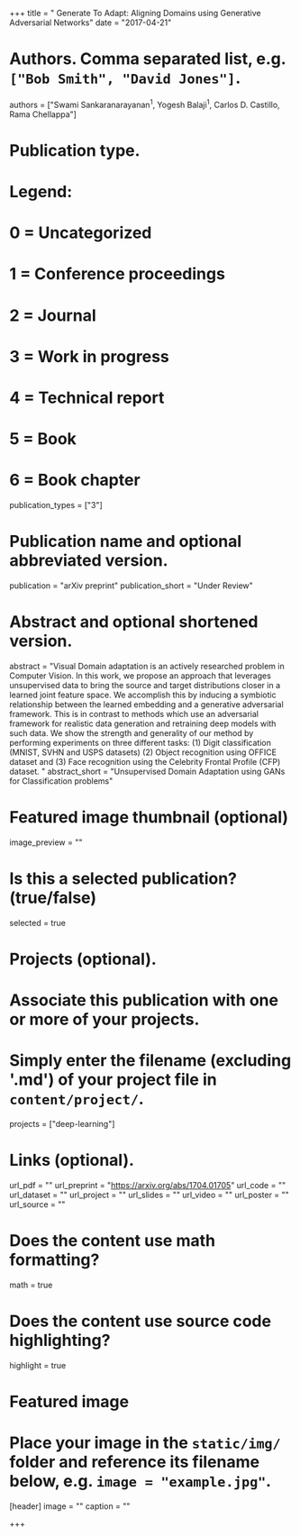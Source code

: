 +++
title = " Generate To Adapt: Aligning Domains using Generative Adversarial Networks"
date = "2017-04-21"

# Authors. Comma separated list, e.g. `["Bob Smith", "David Jones"]`.
authors = ["Swami Sankaranarayanan<sup>1</sup>, Yogesh Balaji<sup>1</sup>, Carlos D. Castillo, Rama Chellappa"]

# Publication type.
# Legend:
# 0 = Uncategorized
# 1 = Conference proceedings
# 2 = Journal
# 3 = Work in progress
# 4 = Technical report
# 5 = Book
# 6 = Book chapter
publication_types = ["3"]

# Publication name and optional abbreviated version.
publication = "arXiv preprint"
publication_short = "Under Review"

# Abstract and optional shortened version.
abstract = "Visual Domain adaptation is an actively researched problem in Computer Vision. In this work, we propose an approach that leverages unsupervised data to bring the source and target distributions closer in a learned joint feature space. We accomplish this by inducing a symbiotic relationship between the learned embedding and a generative adversarial framework. This is in contrast to methods which use an adversarial framework for realistic data generation and retraining deep models with such data. We show the strength and generality of our method by performing experiments on three different tasks: (1) Digit classification (MNIST, SVHN and USPS datasets) (2) Object recognition using OFFICE dataset and (3) Face recognition using the Celebrity Frontal Profile (CFP) dataset. "
abstract_short = "Unsupervised Domain Adaptation using GANs for Classification problems"

# Featured image thumbnail (optional)
image_preview = ""

# Is this a selected publication? (true/false)
selected = true

# Projects (optional).
#   Associate this publication with one or more of your projects.
#   Simply enter the filename (excluding '.md') of your project file in `content/project/`.
projects = ["deep-learning"]

# Links (optional).
url_pdf = ""
url_preprint = "https://arxiv.org/abs/1704.01705"
url_code = ""
url_dataset = ""
url_project = ""
url_slides = ""
url_video = ""
url_poster = ""
url_source = ""

# Does the content use math formatting?
math = true

# Does the content use source code highlighting?
highlight = true

# Featured image
# Place your image in the `static/img/` folder and reference its filename below, e.g. `image = "example.jpg"`.
[header]
image = ""
caption = ""

+++

